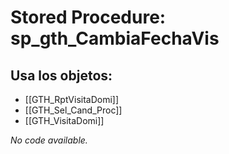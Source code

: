 # Stored Procedure: sp_gth_CambiaFechaVis

## Usa los objetos:
- [[GTH_RptVisitaDomi]]
- [[GTH_Sel_Cand_Proc]]
- [[GTH_VisitaDomi]]

*No code available.*
